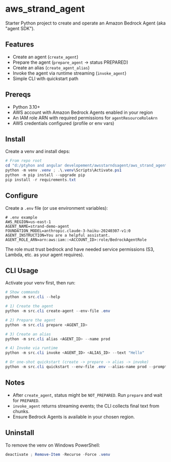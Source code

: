 # aws_strand_agent

Starter Python project to create and operate an Amazon Bedrock Agent (aka "agent SDK").

## Features
- Create an agent (`create_agent`)
- Prepare the agent (`prepare_agent` -> status PREPARED)
- Create an alias (`create_agent_alias`)
- Invoke the agent via runtime streaming (`invoke_agent`)
- Simple CLI with quickstart path

## Prereqs
- Python 3.10+
- AWS account with Amazon Bedrock Agents enabled in your region
- An IAM role ARN with required permissions for `agentResourceRoleArn`
- AWS credentials configured (profile or env vars)

## Install

Create a venv and install deps:

```powershell
# From repo root
cd "d:/ptyhon and angular developement/awsstarndsagent/aws_strand_agent"
python -m venv .venv ; .\.venv\Scripts\Activate.ps1
python -m pip install --upgrade pip
pip install -r requirements.txt
```

## Configure
Create a `.env` file (or use environment variables):

```
# .env example
AWS_REGION=us-east-1
AGENT_NAME=strand-demo-agent
FOUNDATION_MODEL=anthropic.claude-3-haiku-20240307-v1:0
AGENT_INSTRUCTION=You are a helpful assistant.
AGENT_ROLE_ARN=arn:aws:iam::<ACCOUNT_ID>:role/BedrockAgentRole
```

The role must trust bedrock and have needed service permissions (S3, Lambda, etc. as your agent requires).

## CLI Usage

Activate your venv first, then run:

```powershell
# Show commands
python -m src.cli --help

# 1) Create the agent
python -m src.cli create-agent --env-file .env

# 2) Prepare the agent
python -m src.cli prepare <AGENT_ID>

# 3) Create an alias
python -m src.cli alias <AGENT_ID> --name prod

# 4) Invoke via runtime
python -m src.cli invoke <AGENT_ID> <ALIAS_ID> --text "Hello"

# Or one-shot quickstart (create -> prepare -> alias -> invoke)
python -m src.cli quickstart --env-file .env --alias-name prod --prompt "Say hello"
```

## Notes
- After `create_agent`, status might be `NOT_PREPARED`. Run `prepare` and wait for `PREPARED`.
- `invoke_agent` returns streaming events; the CLI collects final text from chunks.
- Ensure Bedrock Agents is available in your chosen region.

## Uninstall
To remove the venv on Windows PowerShell:

```powershell
deactivate ; Remove-Item -Recurse -Force .venv
```
